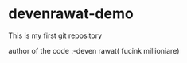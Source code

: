# devenrawat-demo
This is my first git repository
<br>

author of the code :-deven rawat( fucink millioniare)

